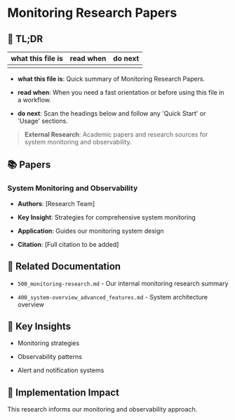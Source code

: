 <!-- CONTEXT_REFERENCE: 400_context-priority-guide.md -->
<!-- MODULE_REFERENCE: 400_system-overview.md -->

# Monitoring Research Papers

<a id="tldr"></a>

## 🔎 TL;DR

| what this file is | read when | do next |
|---|---|---|
|  |  |  |

- **what this file is**: Quick summary of Monitoring Research Papers.

- **read when**: When you need a fast orientation or before using this file in a workflow.

- **do next**: Scan the headings below and follow any 'Quick Start' or 'Usage' sections.


> **External Research**: Academic papers and research sources for system monitoring and observability.

## 📚 **Papers**

### **System Monitoring and Observability**

- **Authors**: [Research Team]

- **Key Insight**: Strategies for comprehensive system monitoring

- **Application**: Guides our monitoring system design

- **Citation**: [Full citation to be added]

## 🔗 **Related Documentation**

- `500_monitoring-research.md` - Our internal monitoring research summary

- `400_system-overview_advanced_features.md` - System architecture overview

## 📖 **Key Insights**

- Monitoring strategies

- Observability patterns

- Alert and notification systems

## 🎯 **Implementation Impact**

This research informs our monitoring and observability approach.